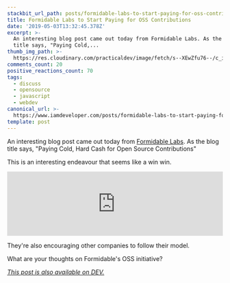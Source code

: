 ```yaml
---
stackbit_url_path: posts/formidable-labs-to-start-paying-for-oss-contributions-2l9l
title: Formidable Labs to Start Paying for OSS Contributions
date: '2019-05-03T13:32:45.378Z'
excerpt: >-
  An interesting blog post came out today from Formidable Labs. As the blog
  title says, "Paying Cold,...
thumb_img_path: >-
  https://res.cloudinary.com/practicaldev/image/fetch/s--XEwZfu76--/c_imagga_scale,f_auto,fl_progressive,h_420,q_66,w_1000/https://media.giphy.com/media/1pAbbPYxZMeFzvWrGB/giphy.gif
comments_count: 20
positive_reactions_count: 70
tags:
  - discuss
  - opensource
  - javascript
  - webdev
canonical_url: >-
  https://www.iamdeveloper.com/posts/formidable-labs-to-start-paying-for-oss-contributions-2l9l/
template: post
---
```



An interesting blog post came out today from [Formidable Labs](https://formidable.com). As the blog title says, "Paying Cold, Hard Cash for Open Source Contributions"

This is an interesting endeavour that seems like a win win.


<iframe class="liquidTag" src="https://dev.to/embed/twitter?args=1124000142615568384" style="border: 0; width: 100%;"></iframe>



They're also encouraging other companies to follow their model.

What are your thoughts on Formidable's OSS initiative?

*[This post is also available on DEV.](https://dev.to/nickytonline/formidable-labs-to-start-paying-for-oss-contributions-2l9l)*


<script>
const parent = document.getElementsByTagName('head')[0];
const script = document.createElement('script');
script.type = 'text/javascript';
script.src = 'https://cdnjs.cloudflare.com/ajax/libs/iframe-resizer/4.1.1/iframeResizer.min.js';
script.charset = 'utf-8';
script.onload = function() {
    window.iFrameResize({}, '.liquidTag');
};
parent.appendChild(script);
</script>    
